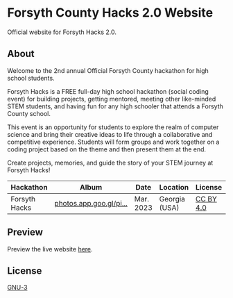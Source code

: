 # Forsyth County Hacks 2.0 Website

Official website for Forsyth Hacks 2.0.

## About
Welcome to the 2nd annual Official Forsyth County hackathon for high school students.

Forsyth Hacks is a FREE full-day high school hackathon (social coding event) for building projects, getting mentored, meeting other like-minded STEM students, and having fun for any high schooler that attends a Forsyth County school.

This event is an opportunity for students to explore the realm of computer science and bring their creative ideas to life through a collaborative and competitive experience. Students will form groups and work together on a coding project based on the theme and then present them at the end. 

Create projects, memories, and guide the story of your STEM journey at Forsyth Hacks!

| Hackathon | Album  | Date  | Location | License | Contact |
| --- | --- | --- | --- | --- | --- |
| Forsyth Hacks | [photos.app.goo.gl/pi...](https://photos.app.goo.gl/piCyiv9YJxfyKUWj8) | Mar. 2023 | Georgia (USA) | [CC BY 4.0](https://creativecommons.org/licenses/by/4.0/) | [@sahitid](https://github.com/sahitid) |

## Preview
Preview the live website [here](https://forsythhacks.dev/).

## License

[GNU-3](https://choosealicense.com/licenses/gpl-3.0/)
